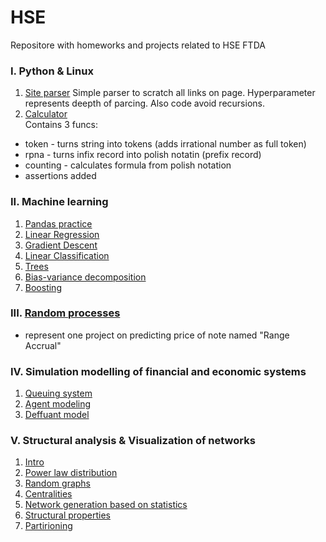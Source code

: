 # HSE
Repositore with homeworks and projects related to HSE FTDA

### I. Python & Linux
1. [Site parser](https://github.com/karimovaSvetlana/HSE/blob/main/Python%26linux/Site_parser.py)
    Simple parser to scratch all links on page. Hyperparameter represents deepth of parcing. Also code avoid recursions.
2. [Calculator](https://github.com/karimovaSvetlana/HSE/blob/main/Python%26linux/Calculator_main.py) <br>
    Contains 3 funcs:
- token - turns string into tokens (adds irrational number as full token)
- rpna - turns infix record into polish notatin (prefix record)
- counting - calculates formula from polish notation
- assertions added


### II. Machine learning
1. [Pandas practice](https://github.com/karimovaSvetlana/HSE/blob/main/Machine%20Learning/1_pandas%20practice.ipynb)
2. [Linear Regression](https://github.com/karimovaSvetlana/HSE/blob/main/Machine%20Learning/2_linreg.ipynb)
3. [Gradient Descent](https://github.com/karimovaSvetlana/HSE/blob/main/Machine%20Learning/3_gradient_descent.ipynb)
4. [Linear Classification](https://github.com/karimovaSvetlana/HSE/blob/main/Machine%20Learning/4_linclass.ipynb)
5. [Trees](https://github.com/karimovaSvetlana/HSE/tree/main/Machine%20Learning/5_trees)
6. [Bias-variance decomposition](https://github.com/karimovaSvetlana/HSE/blob/main/Machine%20Learning/6_bias_variance_decomposition.ipynb)
7. [Boosting](https://github.com/karimovaSvetlana/HSE/tree/main/Machine%20Learning/7_boosting)


### III. [Random processes](https://github.com/karimovaSvetlana/HSE/blob/main/Random%20processes/Price%20forecast%20of%20Range%20Accrual%20note.ipynb)
- represent one project on predicting price of note named "Range Accrual"

### IV. Simulation modelling of financial and economic systems
1. [Queuing system](https://github.com/karimovaSvetlana/HSE/blob/main/Simulation%20modelling%20of%20financial%20and%20economic%20systems/1_queueing%20theory%20system/Metrics%20of%20queueing%20theory.ipynb)
2. [Agent modeling](https://github.com/karimovaSvetlana/HSE/tree/main/Simulation%20modelling%20of%20financial%20and%20economic%20systems/2_queueing%20theory)
3. [Deffuant model](https://github.com/karimovaSvetlana/HSE/tree/main/Simulation%20modelling%20of%20financial%20and%20economic%20systems/3_Deffuant_model)

### V. Structural analysis & Visualization of networks
1. [Intro](https://github.com/karimovaSvetlana/HSE/blob/main/Structural%20analysis%20%26%20Visualization%20of%20networks/1_Intro.ipynb)
2. [Power law distribution](https://github.com/karimovaSvetlana/HSE/blob/main/Structural%20analysis%20%26%20Visualization%20of%20networks/2_Power_law.ipynb)
3. [Random graphs](https://github.com/karimovaSvetlana/HSE/blob/main/Structural%20analysis%20%26%20Visualization%20of%20networks/3_Random_graphs.ipynb)
4. [Centralities](https://github.com/karimovaSvetlana/HSE/blob/main/Structural%20analysis%20%26%20Visualization%20of%20networks/4_Centralities.ipynb)
5. [Network generation based on statistics](https://github.com/karimovaSvetlana/HSE/tree/main/Structural%20analysis%20%26%20Visualization%20of%20networks/5_Network%20_Generation)
6. [Structural properties](https://github.com/karimovaSvetlana/HSE/tree/main/Structural%20analysis%20%26%20Visualization%20of%20networks/6_Structural_properties)
7. [Partirioning](https://github.com/karimovaSvetlana/HSE/blob/main/Structural%20analysis%20%26%20Visualization%20of%20networks/7_Partitioning.ipynb)

